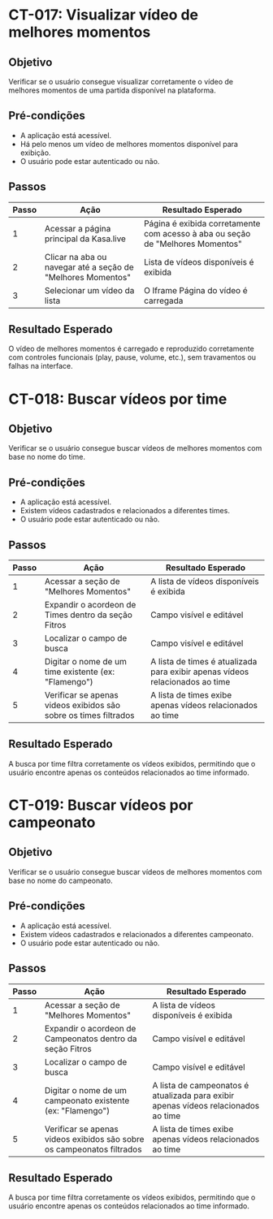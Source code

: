 # CT-017: Visualizar vídeo de melhores momentos

## Objetivo
Verificar se o usuário consegue visualizar corretamente o vídeo de melhores momentos de uma partida disponível na plataforma.

## Pré-condições
- A aplicação está acessível.
- Há pelo menos um vídeo de melhores momentos disponível para exibição.
- O usuário pode estar autenticado ou não.

## Passos
| Passo | Ação                                                         | Resultado Esperado                                                              |
|-------|--------------------------------------------------------------|----------------------------------------------------------------------------------|
| 1     | Acessar a página principal da Kasa.live                       | Página é exibida corretamente com acesso à aba ou seção de "Melhores Momentos"  |
| 2     | Clicar na aba ou navegar até a seção de "Melhores Momentos"  | Lista de vídeos disponíveis é exibida                                           |
| 3     | Selecionar um vídeo da lista                                  | O Iframe Página do vídeo é carregada                                                     |
## Resultado Esperado
O vídeo de melhores momentos é carregado e reproduzido corretamente com controles funcionais (play, pause, volume, etc.), sem travamentos ou falhas na interface.



# CT-018: Buscar vídeos por time

## Objetivo
Verificar se o usuário consegue buscar vídeos de melhores momentos com base no nome do time.

## Pré-condições
- A aplicação está acessível.
- Existem vídeos cadastrados e relacionados a diferentes times.
- O usuário pode estar autenticado ou não.

## Passos
| Passo | Ação                                                          | Resultado Esperado                                                              |
|-------|---------------------------------------------------------------|----------------------------------------------------------------------------------|
| 1     | Acessar a seção de "Melhores Momentos"                         | A lista de vídeos disponíveis é exibida                                         |
| 2     | Expandir o acordeon de Times dentro da seção Fitros                 | Campo visível e editável                                                        |
| 3     | Localizar o campo de busca   | Campo visível e editável                                                        |
| 4     | Digitar o nome de um time existente (ex: "Flamengo")           | A lista de times é atualizada para exibir apenas vídeos relacionados ao time  |
| 5     | Verificar se apenas videos exibidos são sobre os times filtrados            | A lista de times exibe apenas vídeos relacionados ao time  |

## Resultado Esperado
A busca por time filtra corretamente os vídeos exibidos, permitindo que o usuário encontre apenas os conteúdos relacionados ao time informado.


# CT-019: Buscar vídeos por campeonato

## Objetivo
Verificar se o usuário consegue buscar vídeos de melhores momentos com base no nome do campeonato.

## Pré-condições
- A aplicação está acessível.
- Existem vídeos cadastrados e relacionados a diferentes campeonato.
- O usuário pode estar autenticado ou não.

## Passos
| Passo | Ação                                                          | Resultado Esperado                                                              |
|-------|---------------------------------------------------------------|----------------------------------------------------------------------------------|
| 1     | Acessar a seção de "Melhores Momentos"                         | A lista de vídeos disponíveis é exibida                                         |
| 2     | Expandir o acordeon de Campeonatos dentro da seção Fitros                 | Campo visível e editável                                                        |
| 3     | Localizar o campo de busca   | Campo visível e editável                                                        |
| 4     | Digitar o nome de um campeonato existente (ex: "Flamengo")           | A lista de campeonatos é atualizada para exibir apenas vídeos relacionados ao time  |
| 5     | Verificar se apenas videos exibidos são sobre os campeonatos filtrados            | A lista de times exibe apenas vídeos relacionados ao time  |

## Resultado Esperado
A busca por time filtra corretamente os vídeos exibidos, permitindo que o usuário encontre apenas os conteúdos relacionados ao time informado.